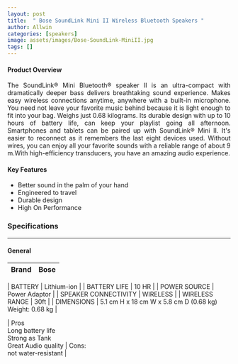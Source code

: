 ```yaml
---
layout: post
title:  " Bose SoundLink Mini II Wireless Bluetooth Speakers "
author: Allwin
categories: [speakers]
image: assets/images/Bose-SoundLink-MiniII.jpg
tags: []
---
```


#### Product Overview

<p style="text-align:justify">The SoundLink® Mini Bluetooth® speaker II is an ultra-compact with dramatically deeper bass delivers breathtaking sound experience. Makes easy wireless connections anytime, anywhere with a built-in microphone. You need not leave your favorite music behind because it is light enough to fit into your bag. Weighs just 0.68 kilograms.	Its durable design with up to 10 hours of battery life, can keep your playlist going all afternoon. Smartphones and tablets can be paired up with SoundLink® Mini II. It's easier to reconnect as it remembers the last eight devices used. Without wires, you can enjoy all your favorite sounds with a reliable range of about 9 m.With high-efficiency transducers, you have an amazing audio experience.</p>

#### Key Features

* Better sound in the palm of your hand
* Engineered to travel
* Durable design
* High On Performance

### Specifications
---
#### General

| Brand | Bose |
| ----------- | ----------- |
 
| BATTERY | Lithium-ion |
| BATTERY LIFE | 10 HR |
| POWER SOURCE | Power Adaptor |
| SPEAKER CONNECTIVITY | WIRELESS |
| WIRELESS RANGE | 30ft |
| DIMENSIONS | 5.1 cm H x 18 cm W x 5.8 cm D (0.68 kg) <br> Weight: 0.68 kg |


| Pros<br>
Long battery life<br>
Strong as Tank<br>
Great Audio quality |
Cons:<br> not water-resistant |




